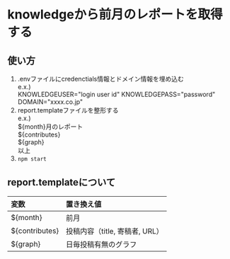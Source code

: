 # knowledgeから前月のレポートを取得する

## 使い方

1. .envファイルにcredenctials情報とドメイン情報を埋め込む  
e.x.)  
KNOWLEDGEUSER="login user id"
KNOWLEDGEPASS="password"
DOMAIN="xxxx.co.jp"
1. report.templateファイルを整形する  
e.x.)  
${month}月のレポート  
${contributes}  
${graph}  
以上
1. `npm start`

## report.templateについて
|変数|置き換え値|
|:--|:--|
|${month}|前月|
|${contributes}|投稿内容（title, 寄稿者, URL）|
|${graph}|日毎投稿有無のグラフ|

